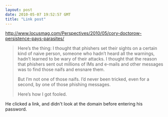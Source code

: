 ```yaml
---
layout: post
date: 2010-05-07 19:52:57 GMT
title: "Link post"
---
```

<http://www.locusmag.com/Perspectives/2010/05/cory-doctorow-persistence-pays-parasites/>

> Here’s the thing: I thought that phishers set their sights on a certain kind of naive person, someone who hadn’t heard all the warnings, hadn’t learned to be wary of their attacks. I thought that the reason that phishers sent out millions of IMs and e-mails and other messages was to find those naifs and ensnare them.
> 
> But I’m not one of those naifs. I’d never been tricked, even for a second, by one of those phishing messages.
> 
> Here’s how I got fooled.

He clicked a link, and didn't look at the domain before entering his password.